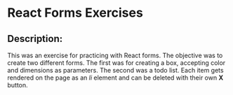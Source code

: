 # React Forms Exercises 

## Description: 

This was an exercise for practicing with React forms. The objective was to create two different forms. The first was for creating a box, accepting color and dimensions as parameters. The second was a todo list. Each item gets rendered on the page as an *li* element and can be deleted with their own **X** button. 